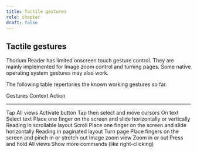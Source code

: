 ```yaml
---
title: Tactile gestures
role: chapter
draft: false
---
```


## Tactile gestures

Thorium Reader has limited onscreen touch gesture control. They are
mainly implemented for Image zoom control and turning pages. Some native
operating system gestures may also work.

The following table repertories the known working gestures so far.

  Gestures                                                              Context                        Action
  --------------------------------------------------------------------- ------------------------------ ------------------------------------------
  Tap                                                                   All views                      Activate button
  Tap then select and move cursors                                      On text                        Select text
  Place one finger on the screen and slide horizontally or vertically   Reading in scrollable layout   Scroll
  Place one finger on the screen and slide horizontally                 Reading in paginated layout    Turn page
  Place fingers on the screen and pinch in or stretch out               Image zoom view                Zoom in or out
  Press and hold                                                        All views                      Show more commands (like right-clicking)
